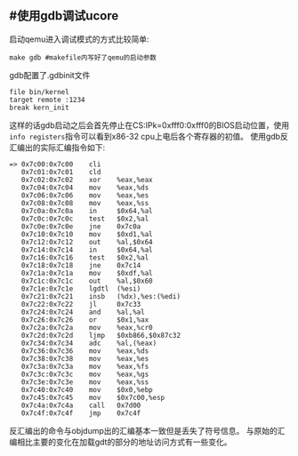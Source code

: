#使用gdb调试ucore
----------------
启动qemu进入调试模式的方式比较简单:
```
make gdb #makefile内写好了qemu的启动参数
```
gdb配置了.gdbinit文件
```
file bin/kernel
target remote :1234
break kern_init
```
这样的话gdb启动之后会首先停止在CS:IPk=0xfff0:0xfff0的BIOS启动位置，使用`info registers`指令可以看到x86-32 cpu上电后各个寄存器的初值。
使用gdb反汇编出的实际汇编指令如下:
```
=> 0x7c00:0x7c00    cli    
   0x7c01:0x7c01    cld    
   0x7c02:0x7c02    xor    %eax,%eax
   0x7c04:0x7c04    mov    %eax,%ds
   0x7c06:0x7c06    mov    %eax,%es
   0x7c08:0x7c08    mov    %eax,%ss
   0x7c0a:0x7c0a    in     $0x64,%al
   0x7c0c:0x7c0c    test   $0x2,%al
   0x7c0e:0x7c0e    jne    0x7c0a
   0x7c10:0x7c10    mov    $0xd1,%al
   0x7c12:0x7c12    out    %al,$0x64
   0x7c14:0x7c14    in     $0x64,%al
   0x7c16:0x7c16    test   $0x2,%al
   0x7c18:0x7c18    jne    0x7c14
   0x7c1a:0x7c1a    mov    $0xdf,%al
   0x7c1c:0x7c1c    out    %al,$0x60
   0x7c1e:0x7c1e    lgdtl  (%esi)
   0x7c21:0x7c21    insb   (%dx),%es:(%edi)
   0x7c22:0x7c22    jl     0x7c33
   0x7c24:0x7c24    and    %al,%al
   0x7c26:0x7c26    or     $0x1,%ax
   0x7c2a:0x7c2a    mov    %eax,%cr0
   0x7c2d:0x7c2d    ljmp   $0xb866,$0x87c32
   0x7c34:0x7c34    adc    %al,(%eax)
   0x7c36:0x7c36    mov    %eax,%ds
   0x7c38:0x7c38    mov    %eax,%es
   0x7c3a:0x7c3a    mov    %eax,%fs
   0x7c3c:0x7c3c    mov    %eax,%gs
   0x7c3e:0x7c3e    mov    %eax,%ss
   0x7c40:0x7c40    mov    $0x0,%ebp
   0x7c45:0x7c45    mov    $0x7c00,%esp
   0x7c4a:0x7c4a    call   0x7d00
   0x7c4f:0x7c4f    jmp    0x7c4f
```
反汇编出的命令与objdump出的汇编基本一致但是丢失了符号信息。
与原始的汇编相比主要的变化在加载gdt的部分的地址访问方式有一些变化。
